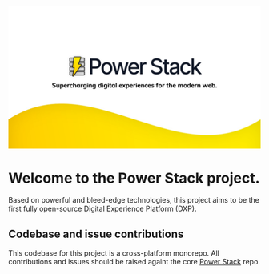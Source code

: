 ![Power Stack Hero](https://raw.githubusercontent.com/powerstackdev/.github/main/PowerStack%20Hero.jpg)

# Welcome to the Power Stack project. 

Based on powerful and bleed-edge technologies, this project aims to be the first fully open-source Digital Experience Platform (DXP).

## Codebase and issue contributions

This codebase for this project is a cross-platform monorepo. All contributions and issues should be raised againt the core [Power Stack](https://github.com/powerstackdev/power-stack) repo.

<!--

**Here are some ideas to get you started:**

🙋‍♀️ A short introduction - what is your organization all about?
🌈 Contribution guidelines - how can the community get involved?
👩‍💻 Useful resources - where can the community find your docs? Is there anything else the community should know?
🍿 Fun facts - what does your team eat for breakfast?
🧙 Remember, you can do mighty things with the power of [Markdown](https://docs.github.com/github/writing-on-github/getting-started-with-writing-and-formatting-on-github/basic-writing-and-formatting-syntax)
-->
